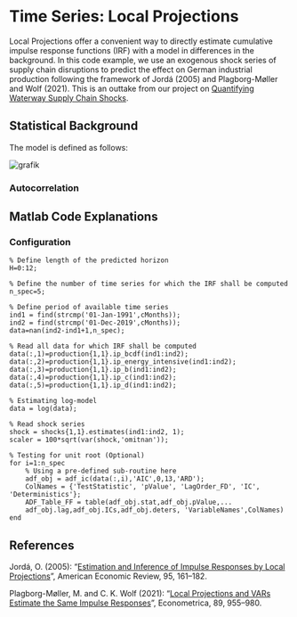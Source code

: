 # Time Series: Local Projections
Local Projections offer a convenient way to directly estimate cumulative impulse response functions (IRF) with a model in differences in the background. In this code example, we use an exogenous shock series of supply chain disruptions to predict the effect on German industrial production following the framework of Jordá (2005) and Plagborg-Møller and Wolf (2021).
This is an outtake from our project on <a href="https://github.com/yann-mueller/waterway_shocks" target="_blank" rel="noopener noreferrer">Quantifying Waterway Supply Chain Shocks</a>.

## Statistical Background
The model is defined as follows:

![grafik](https://github.com/user-attachments/assets/646170a2-30dc-408d-86f5-9c9bf507b89b)


### Autocorrelation

## Matlab Code Explanations

### Configuration
```
% Define length of the predicted horizon
H=0:12;

% Define the number of time series for which the IRF shall be computed
n_spec=5;

% Define period of available time series
ind1 = find(strcmp('01-Jan-1991',cMonths));
ind2 = find(strcmp('01-Dec-2019',cMonths));
data=nan(ind2-ind1+1,n_spec);

% Read all data for which IRF shall be computed
data(:,1)=production{1,1}.ip_bcdf(ind1:ind2);
data(:,2)=production{1,1}.ip_energy_intensive(ind1:ind2);
data(:,3)=production{1,1}.ip_b(ind1:ind2);
data(:,4)=production{1,1}.ip_c(ind1:ind2);
data(:,5)=production{1,1}.ip_d(ind1:ind2);

% Estimating log-model
data = log(data);

% Read shock series
shock = shocks{1,1}.estimates(ind1:ind2, 1);
scaler = 100*sqrt(var(shock,'omitnan'));

% Testing for unit root (Optional)
for i=1:n_spec
    % Using a pre-defined sub-routine here
    adf_obj = adf_ic(data(:,i),'AIC',0,13,'ARD');
    ColNames = {'TestStatistic', 'pValue', 'LagOrder_FD', 'IC', 'Deterministics'};
    ADF_Table_FF = table(adf_obj.stat,adf_obj.pValue,...
    adf_obj.lag,adf_obj.ICs,adf_obj.deters, 'VariableNames',ColNames)
end
```

## References
Jordá, O. (2005): “<a href="https://www.aeaweb.org/articles?id=10.1257/0002828053828518" target="_blank" rel="noopener noreferrer">Estimation and Inference of Impulse Responses by Local Projections</a>”, American Economic Review, 95, 161–182.

Plagborg-Møller, M. and C. K. Wolf (2021): “<a href="https://onlinelibrary.wiley.com/doi/full/10.3982/ECTA17813" target="_blank" rel="noopener noreferrer">Local Projections and VARs Estimate the Same Impulse Responses</a>”, Econometrica, 89, 955–980.


